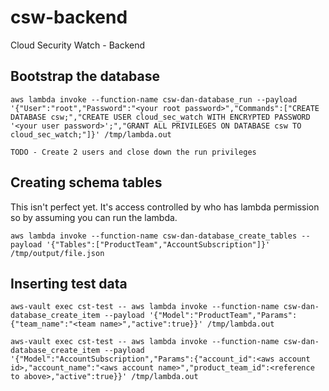 # csw-backend
Cloud Security Watch - Backend

## Bootstrap the database 

```
aws lambda invoke --function-name csw-dan-database_run --payload '{"User":"root","Password":"<your root password>","Commands":["CREATE DATABASE csw;","CREATE USER cloud_sec_watch WITH ENCRYPTED PASSWORD '<your user password>';","GRANT ALL PRIVILEGES ON DATABASE csw TO cloud_sec_watch;"]}' /tmp/lambda.out
```
`TODO - Create 2 users and close down the run privileges`

## Creating schema tables 

This isn't perfect yet. It's access controlled by who has lambda permission so by assuming you can run the lambda. 

```
aws lambda invoke --function-name csw-dan-database_create_tables --payload '{"Tables":["ProductTeam","AccountSubscription"]}' 
/tmp/output/file.json
```

## Inserting test data

```
aws-vault exec cst-test -- aws lambda invoke --function-name csw-dan-database_create_item --payload '{"Model":"ProductTeam","Params":{"team_name":"<team name>","active":true}}' /tmp/lambda.out

aws-vault exec cst-test -- aws lambda invoke --function-name csw-dan-database_create_item --payload '{"Model":"AccountSubscription","Params":{"account_id":<aws account id>,"account_name":"<aws account name>","product_team_id":<reference to above>,"active":true}}' /tmp/lambda.out
```

